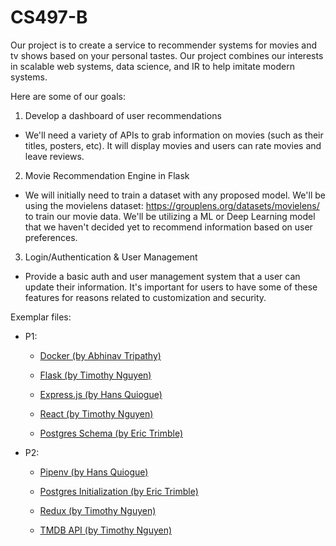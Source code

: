 # CS497-B

Our project is to create a service to recommender systems for
movies and tv shows based on your personal tastes. Our project
combines our interests in scalable web systems, data science, 
and IR to help imitate modern systems. 

Here are some of our goals:
1. Develop a dashboard of user recommendations
- We'll need a variety of APIs to grab information on movies
(such as their titles, posters, etc). It will display movies
and users can rate movies and leave reviews.
2. Movie Recommendation Engine in Flask
- We will initially need to train a dataset with any proposed model.
We'll be using the movielens dataset: https://grouplens.org/datasets/movielens/
to train our movie data. We'll be utilizing a ML or Deep Learning model
that we haven't decided yet to recommend information based on user preferences.
3. Login/Authentication & User Management
- Provide a basic auth and user management system that a user can
update their information. It's important for users to have some of
these features for reasons related to customization and security.

Exemplar files:

- P1:

    - [Docker (by Abhinav Tripathy)](/exemplars/P1/docker)

    - [Flask (by Timothy Nguyen)](/exemplars/P1/flask)

    - [Express.js (by Hans Quiogue)](/exemplars/P1/node-express)

    - [React (by Timothy Nguyen)](/exemplars/P1/react)

    - [Postgres Schema (by Eric Trimble)](/exemplars/P1/postgres)

- P2: 

    - [Pipenv (by Hans Quiogue)](/exemplars/P2/pipenv)

    - [Postgres Initialization (by Eric Trimble)](/exemplars/P2/postgres)

    - [Redux (by Timothy Nguyen)](/exemplars/P2/redux)

    - [TMDB API (by Timothy Nguyen)](/exemplars/P2/tmdb-api)